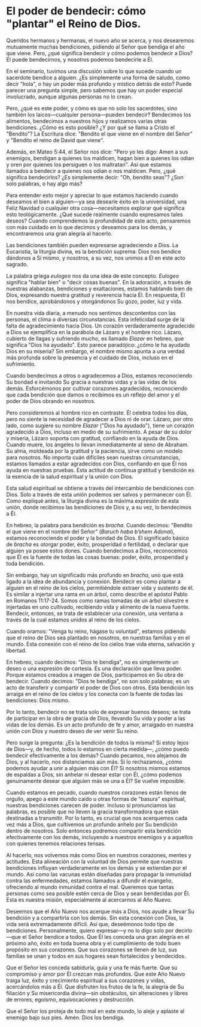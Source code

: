 # El poder de bendecir: cómo "plantar" el Reino de Dios.  

Queridos hermanos y hermanas, el nuevo año se acerca, y nos desearemos mutuamente muchas bendiciones, pidiendo al Señor que bendiga el año que viene. Pero, ¿qué significa bendecir y cómo podemos bendecir a Dios? Él puede bendecirnos, y nosotros podemos bendecirle a Él.  

En el seminario, tuvimos una discusión sobre lo que sucede cuando un sacerdote bendice a alguien. ¿Es simplemente una forma de saludo, como decir "hola", o hay un poder más profundo y místico detrás de esto? Puede parecer una pregunta simple, pero sabemos que hay un poder especial involucrado, aunque algunas personas no lo crean.  

Pero, ¿qué es este poder, y cómo es que no solo los sacerdotes, sino también los laicos—cualquier persona—pueden bendecir? Bendecimos los alimentos, bendecimos a nuestros hijos y realizamos varias otras bendiciones. ¿Cómo es esto posible? ¿Y por qué se llama a Cristo el "Bendito"? La Escritura dice: "Bendito el que viene en el nombre del Señor" y "Bendito el reino de David que viene".  

Además, en Mateo 5:44, el Señor nos dice: "Pero yo les digo: Amen a sus enemigos, bendigan a quienes los maldicen, hagan bien a quienes los odian y oren por quienes los persiguen o los maltratan". Así que estamos llamados a bendecir a quienes nos odian o nos maldicen. Pero, ¿qué significa bendecirlos? ¿Es simplemente decir: "Oh, bendito seas"? ¿Son solo palabras, o hay algo más?  

Para entender esto mejor y apreciar lo que estamos haciendo cuando deseamos el bien a alguien—ya sea desearle éxito en la universidad, una Feliz Navidad o cualquier otra cosa—necesitamos explorar qué significa esto teológicamente. ¿Qué sucede realmente cuando expresamos tales deseos? Cuando comprendemos la profundidad de este acto, pensaremos con más cuidado en lo que decimos y deseamos para los demás, y encontraremos una gran alegría al hacerlo.  

Las bendiciones también pueden expresarse agradeciendo a Dios. La Eucaristía, la liturgia divina, es la bendición suprema: Dios nos bendice dándonos a Sí mismo, y nosotros, a su vez, nos unimos a Él en este acto sagrado.  

La palabra griega *eulogeo* nos da una idea de este concepto. *Eulogeo* significa "hablar bien" o "decir cosas buenas". En la adoración, a través de nuestras alabanzas, bendiciones y exaltaciones, estamos hablando bien de Dios, expresando nuestra gratitud y reverencia hacia Él. En respuesta, Él nos bendice, aprobándonos y otorgándonos Su gozo, poder, luz y vida.  

En nuestra vida diaria, a menudo nos sentimos descontentos con las personas, el clima o diversas circunstancias. Esta infelicidad surge de la falta de agradecimiento hacia Dios. Un corazón verdaderamente agradecido a Dios se ejemplifica en la parábola de Lázaro y el hombre rico. Lázaro, cubierto de llagas y sufriendo mucho, es llamado *Elazar* en hebreo, que significa "Dios ha ayudado". Esto parece paradójico: ¿cómo le ha ayudado Dios en su miseria? Sin embargo, el nombre mismo apunta a una verdad más profunda sobre la presencia y el cuidado de Dios, incluso en el sufrimiento.  

Cuando bendecimos a otros o agradecemos a Dios, estamos reconociendo Su bondad e invitando Su gracia a nuestras vidas y a las vidas de los demás. Esforcémonos por cultivar corazones agradecidos, reconociendo que cada bendición que damos o recibimos es un reflejo del amor y el poder de Dios obrando en nosotros.  

Pero consideremos al hombre rico en contraste. Él celebra todos los días, pero no siente la necesidad de agradecer a Dios ni de orar. Lázaro, por otro lado, como sugiere su nombre *Elazar* ("Dios ha ayudado"), tiene un corazón agradecido a Dios, incluso en medio de su sufrimiento. A pesar de su dolor y miseria, Lázaro soporta con gratitud, confiando en la ayuda de Dios. Cuando muere, los ángeles lo llevan inmediatamente al seno de Abraham. Su alma, moldeada por la gratitud y la paciencia, sirve como un modelo para nosotros. No importa cuán difíciles sean nuestras circunstancias, estamos llamados a estar agradecidos con Dios, confiando en que Él nos ayuda en nuestras pruebas. Esta actitud de continua gratitud y bendición es la esencia de la salud espiritual y la unión con Dios.  

Esta salud espiritual se obtiene a través del intercambio de bendiciones con Dios. Solo a través de esta unión podemos ser salvos y permanecer con Él. Como expliqué antes, la liturgia divina es la máxima expresión de esta unión, donde recibimos las bendiciones de Dios y, a su vez, lo bendecimos a Él.  

En hebreo, la palabra para bendición es *bracha*. Cuando decimos: "Bendito el que viene en el nombre del Señor" (*Baruch haba b’shem Adonai*), estamos reconociendo el poder y la bondad de Dios. El significado básico de *bracha* es otorgar poder, éxito, prosperidad o fertilidad, o declarar que alguien ya posee estos dones. Cuando bendecimos a Dios, reconocemos que Él es la fuente de todas las cosas buenas: poder, éxito, prosperidad y toda bendición.  

Sin embargo, hay un significado más profundo en *bracha*, uno que está ligado a la idea de abundancia y conexión. Bendecir es como plantar a alguien en el reino de los cielos, permitiéndole extraer vida y sustento de él. Es similar a injertar una rama en un árbol, como describe el apóstol Pablo en Romanos 11:17-24. Somos como ramas tomadas de un árbol silvestre e injertadas en uno cultivado, recibiendo vida y alimento de la nueva fuente. Bendecir, entonces, se trata de establecer una conexión, una ventana a través de la cual estamos unidos al reino de los cielos.  

Cuando oramos: "Venga tu reino, hágase tu voluntad", estamos pidiendo que el reino de Dios sea plantado en nosotros, en nuestras familias y en el mundo. Esta conexión con el reino de los cielos trae vida eterna, salvación y libertad.  

En hebreo, cuando decimos: "Dios te bendiga", no es simplemente un deseo o una expresión de cortesía. Es una declaración que lleva poder. Porque estamos creados a imagen de Dios, participamos en Su obra de bendecir. Cuando decimos: "Dios te bendiga", no son solo palabras; es un acto de transferir y compartir el poder de Dios con otros. Esta bendición los arraiga en el reino de los cielos y los conecta con la fuente de todas las bendiciones: Dios mismo.  

Por lo tanto, bendecir no se trata solo de expresar buenos deseos; se trata de participar en la obra de gracia de Dios, llevando Su vida y poder a las vidas de los demás. Es un acto profundo de fe y amor, arraigado en nuestra unión con Dios y nuestro deseo de ver venir Su reino.

Pero surge la pregunta: ¿Es la bendición de todos la misma? Si estoy lejos de Dios—y, de hecho, todos lo estamos en cierta medida—, ¿cómo puedo bendecir efectivamente a los demás? Cuando pecamos, nos alejamos de Dios, y al hacerlo, nos distanciamos aún más. Si lo rechazamos, ¿cómo podemos ayudar a unir a alguien más con Él? Si nosotros mismos estamos de espaldas a Dios, sin anhelar ni desear estar con Él, ¿cómo podemos genuinamente desear que alguien más se una a Él? Se vuelve imposible.  

Cuando estamos en pecado, cuando nuestros corazones están llenos de orgullo, apego a este mundo caído u otras formas de "basura" espiritual, nuestras bendiciones carecen de poder. Incluso si pronunciamos las palabras, es posible que no lleven la gracia transformadora que están destinadas a transmitir. Por lo tanto, es crucial que nos acerquemos cada vez más a Dios, que cultivemos un profundo anhelo por Su bendición dentro de nosotros. Solo entonces podremos compartir esta bendición efectivamente con los demás, incluyendo a nuestros enemigos y a aquellos con quienes tenemos relaciones tensas.  

Al hacerlo, nos volvemos más como Dios en nuestros corazones, mentes y actitudes. Esta alineación con la voluntad de Dios permite que nuestras bendiciones influyan verdaderamente en los demás y se extiendan por el mundo. Así como las vacunas están diseñadas para propagar la inmunidad contra las enfermedades, estamos llamados a difundir el evangelio, ofreciendo al mundo inmunidad contra el mal. Queremos que tantas personas como sea posible estén cerca de Dios y sean bendecidas por Él. Esta es nuestra misión, especialmente al acercarnos al Año Nuevo.  

Deseemos que el Año Nuevo nos acerque más a Dios, nos ayude a llevar Su bendición y a compartirla con los demás. Sin esta conexión con Dios, la vida será extremadamente difícil. Así que, deseémonos todo tipo de bendiciones. Personalmente, quiero expresar—y no lo digo solo por decirlo—que el Señor bendice a todos. Que Él les conceda una gran alegría en el próximo año, éxito en toda buena obra y el cumplimiento de todo buen propósito en sus corazones. Que sus corazones se llenen de luz, sus familias se unan y todos en sus hogares sean fortalecidos y bendecidos.  

Que el Señor les conceda sabiduría, guía y una fe más fuerte. Que su compromiso y amor por Él crezcan más profundos. Que este Año Nuevo traiga luz, éxito y crecimiento espiritual a sus corazones y vidas, acercándolos más a Él. Que disfruten los frutos de la fe, la alegría de Su filiación y Su misericordia divina—sin obstáculos, sin alteraciones y libres de errores, egoísmo, equivocaciones y destrucción.  

Que el Señor los proteja de todo mal en este mundo, lo aleje y aplaste al enemigo bajo sus pies. Amén. Dios los bendiga.

